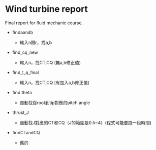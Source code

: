 # Wind turbine report
Final report for fluid mechanic course.

- findaandb
	- 輸入n跟r，找a,b
- find_cq_new
	- 輸入n，找CT,CQ (無a,b修正值)
- find_t_q_final
	- 輸入n，找CT,CQ (有加入a,b修正值)
- find theta
	- 自動找從root到tip對應的pitch angle
- thrust_J
	- 自動找J對應的CT和CQ（J的範圍是0.5~4）(程式可能要跑一段時間)

- findCTandCQ
	- 舊的

